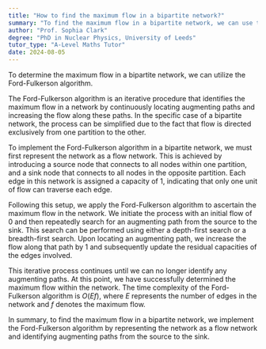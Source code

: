 ```yaml
---
title: "How to find the maximum flow in a bipartite network?"
summary: "To find the maximum flow in a bipartite network, we can use the Ford-Fulkerson algorithm."
author: "Prof. Sophia Clark"
degree: "PhD in Nuclear Physics, University of Leeds"
tutor_type: "A-Level Maths Tutor"
date: 2024-08-05
---
```


To determine the maximum flow in a bipartite network, we can utilize the Ford-Fulkerson algorithm.

The Ford-Fulkerson algorithm is an iterative procedure that identifies the maximum flow in a network by continuously locating augmenting paths and increasing the flow along these paths. In the specific case of a bipartite network, the process can be simplified due to the fact that flow is directed exclusively from one partition to the other.

To implement the Ford-Fulkerson algorithm in a bipartite network, we must first represent the network as a flow network. This is achieved by introducing a source node that connects to all nodes within one partition, and a sink node that connects to all nodes in the opposite partition. Each edge in this network is assigned a capacity of $1$, indicating that only one unit of flow can traverse each edge.

Following this setup, we apply the Ford-Fulkerson algorithm to ascertain the maximum flow in the network. We initiate the process with an initial flow of $0$ and then repeatedly search for an augmenting path from the source to the sink. This search can be performed using either a depth-first search or a breadth-first search. Upon locating an augmenting path, we increase the flow along that path by $1$ and subsequently update the residual capacities of the edges involved.

This iterative process continues until we can no longer identify any augmenting paths. At this point, we have successfully determined the maximum flow within the network. The time complexity of the Ford-Fulkerson algorithm is $O(Ef)$, where $E$ represents the number of edges in the network and $f$ denotes the maximum flow.

In summary, to find the maximum flow in a bipartite network, we implement the Ford-Fulkerson algorithm by representing the network as a flow network and identifying augmenting paths from the source to the sink.
    